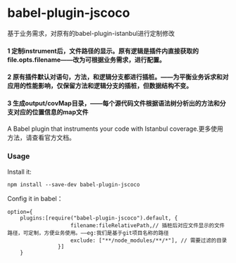 # babel-plugin-jscoco

基于业务需求，对原有的babel-plugin-istanbul进行定制修改
#### 1 定制instrument后，文件路径的显示。原有逻辑是插件内直接获取的file.opts.filename——改为可根据业务需求，进行配置。
#### 2 原有插件默认对语句，方法，和逻辑分支都进行插桩。——为平衡业务诉求和对应用的性能影响，仅保留方法和逻辑分支的插桩，但数据结构不变。
#### 3 生成output/covMap目录，——每个源代码文件根据语法树分析出的方法和分支对应的位置信息的map文件


A Babel plugin that instruments your code with Istanbul coverage.更多使用方法，请查看官方文档。

### Usage

Install it:

```
npm install --save-dev babel-plugin-jscoco
```

Config it in babel：

```
option={
    plugins:[require("babel-plugin-jscoco").default, {
                    filename:fileRelativePath,// 插桩后对应文件显示的文件路径，可定制，方便业务使用。——eg:我们是基于git项目名称的路径
                    exclude: ["**/node_modules/**/*"], // 需要过滤的目录
                }]
    }
```

